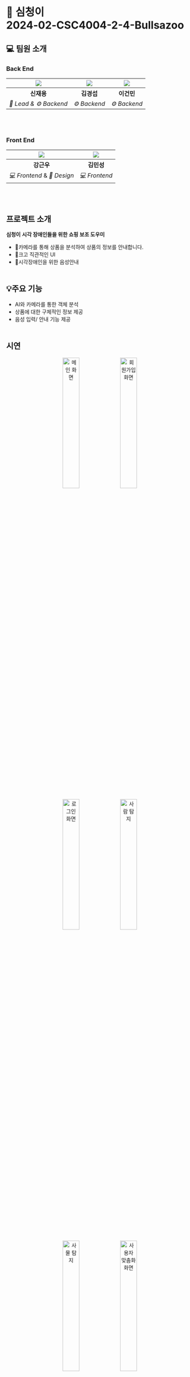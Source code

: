 # 🔎 심청이 <br>**2024-02-CSC4004-2-4-Bullsazoo**<br>


## 💻 팀원 소개
### **Back End**
| ![](frontend/ossp_neverdie_fe/src/assets/images/jeayong.svg) | ![](frontend/ossp_neverdie_fe/src/assets/images/kyeongsub.svg)  | ![](frontend/ossp_neverdie_fe/src/assets/images/keonmin.svg)
| :--------------------------------: | :-----------------------------------: | :---------------------------------------: 
| **신재용**                          | **김경섭**                             | **이건민** |
| *🤴 Lead & ⚙️ Backend*             | *⚙️ Backend*                           | *⚙️ Backend*        

<br><br>
### **Front End**
| ![](frontend/ossp_neverdie_fe/src/assets/images/kenwoo.svg)  | ![](frontend/ossp_neverdie_fe/src/assets/images/minseong.svg)
| :-----------------------------------: | :-----------------------------------: |
| **강근우**                            | **김민성**
| *💻 Frontend*  & *🎨 Design*                       | *💻 Frontend* |

<br><br>
## **프로젝트 소개**
**심청이** 
**시각 장애인들을 위한 쇼핑 보조 도우미**
- 📸카메라를 통해 상품을 분석하여 상품의 정보를 안내합니다.
- 🌟크고 직관적인 UI
- 📢시각장애인을 위한 음성안내
  <br><br>


## 💡**주요 기능**
- AI와 카메라를 통한 객체 분석
- 상품에 대한 구체적인 정보 제공
- 음성 입력/ 안내 기능 제공
<br><br>

## **시연**
<p align="center">
  <img src="Docs/Main page.png" alt="메인 화면" width="30%" />
  <img src="Docs/Sign up.png" alt="회원가입 화면" width="30%" /><br><br>
  <img src="Docs/Login.png" alt="로그인 화면" width="30%" />
  <img src="Docs/Image_detect_human.png" alt="사람 탐지" width="30%" /><br><br>
  <img src="Docs/Image_detect_object.png" alt="사물 탐지" width="30%" />  
  <img src="Docs/Manage.png" alt="사용자 맞춤화 화면" width="30%" /><br><br>
</p>

## **기술 스택**
### **Front END**
---
- React
- HTML / CSS / JavaScipt
- API : TenserFlow.js / OpenCV.js / WEB STT TTS API
### **Back END**
---
- Python (Django Rest Framework)
- YOLO for object detection
- Google STT TTS for speech - text 변환

## **파일 구조**
### *Front END*
```
src //React 애플리케이션의 메인 폴더로, 프로젝트의 모든 소스 코드가 포함됩니다
 ┣ apis //API 통신 관련 코드가 포함된 폴더입니다
 ┣ assets //프로젝트에서 사용하는 정적 자원을 저장하는 폴더입니다
 ┃ ┣ font //프로젝트에 사용되는 폰트를 저장합니다
 ┃ ┣ images //이미지 파일을 svg 형식으로 사용합니다
 ┣ components //UI 컴포넌트를 저장하는 폴더로, 재사용 가능한 화면 구성 요소를 포함합니다
 ┃ ┣ Camera //물체 인식 기능 관련 컴포넌트
 ┃ ┣ LandingPage //랜딩 페이지 관련 컴포넌트
 ┃ ┣ Login //로그인 페이지 관련 컴포넌트
 ┃ ┣ MyPage //마이 페이지 관련 컴포넌트
 ┃ ┗ Signup //회원가입 페이지 관련 컴포넌트
 ┣ hooks // React의 커스텀 훅(Custom Hook)을 저장합니다
 ┣ pages //각 화면(페이지)별로 구성된 컴포넌트가 포함된 폴더입니다
 ┣ styles //글로벌 스타일 또는 테마 설정 파일이 포함됩니다
 ┣ App.jsx //루트 컴포넌트 (전역 상태, 라우팅 설정, 전체 레이아웃)
 ┣ main.jsx //ReactDOM을 사용해 App.jsx를 HTML에 렌더링
 ┗ router.jsx //React Router를 활용한 라우팅 설정 파일
```

## 📝 **가이드 라인**

### **Back End**

물체인식 및 로그인 & 회원가입 테스트 가이드라인 (POSTMAN)
**실행 순서**
1. git clone URL
2. python -m venv .venv(가상환경설정)
3. source .venv/Scripts/activate(가상환경 활성화)
4. cd backend
5. pip install -r requirements.txt(필수 라이브러리 설치)
6. python manage.py runserver
7. postman 설치 (https://www.postman.com/downloads/)
---------------------------------------------------------
로그인 & 회원가입 테스트

POSTMAN 실행
method  POST

회원가입(url) : http://127.0.0.1:8000/user/signup/

로그인(url) : http://127.0.0.1:8000/user/login/

Headers : 
Key : Content-Type
Value : application/json

Body :
raw + JSON

아래 형식으로 저장<br><br>
{<br><br>
    "personal_id": "신재용",<br><br>
    "password": "잘생겼어"<br><br>
}<br><br>
SEND 버튼 클릭 및 결과<br><br>
{<br><br>
		"알림": "회원가입이 완료되었습니다. 이름 : 신재용, 개인ID : 잘생겼어"<br><br>
}<br><br>
로그인도 과정은 똑같습니다.<br><br>
---------------------------------------------------------
물체인식 테스트

backend/media/uploads 경로에 이미지 저장

POSTMAN 실행
method : post
urls: http://127.0.0.1:8000/analyze/detect/

Headers 
Key : Content-type
Value : application/json

Body 
raw + JSON
아래 형식으로 저장
{
    "image_name : test.jpt",(저장한 이미지 파일 이름)
    "user_id": "1" (사용자의 고유 id (default = 1))
}

<br><br>
결과 예시<br><br>
{<br><br>
    "status": "success",<br><br>
    "message": "Image processed and objects saved successfully.",<br><br>
    "detected_objects": [<br><br>
        "스프라이트"<br><br>
    ],<br><br>
    "processed_image_path": "C:\\Users\\Administrator\\Desktop\\newssss\\2024-02-CSC4004-2-4-Bullsazoo\\backend\\media\\uploads\\please.jpg"<br><br>
}<br><br>
여기서 processed_image_path는 로컬 환경의 경로<br><br>
---------------------------------------------------------

<br><br>
### **Front end**
**실행 순서**
1. git clone URL
2. cd frontend
3. cd ossp_neverdie_fe 
4. npm i
5. npm run dev
